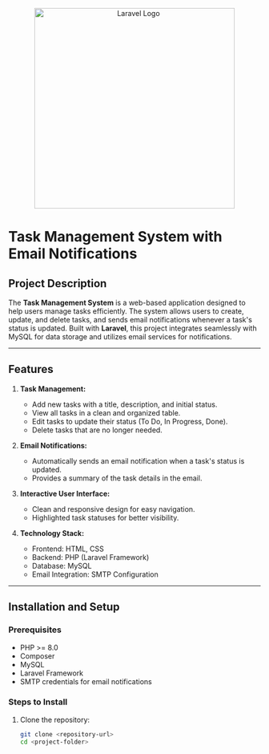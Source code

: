 <p align="center"><a href="https://laravel.com" target="_blank"><img src="https://raw.githubusercontent.com/laravel/art/master/logo-lockup/5%20SVG/2%20CMYK/1%20Full%20Color/laravel-logolockup-cmyk-red.svg" width="400" alt="Laravel Logo"></a></p>

# Task Management System with Email Notifications

## Project Description
The **Task Management System** is a web-based application designed to help users manage tasks efficiently. The system allows users to create, update, and delete tasks, and sends email notifications whenever a task's status is updated. Built with **Laravel**, this project integrates seamlessly with MySQL for data storage and utilizes email services for notifications.

---

## Features
1. **Task Management:**
   - Add new tasks with a title, description, and initial status.
   - View all tasks in a clean and organized table.
   - Edit tasks to update their status (To Do, In Progress, Done).
   - Delete tasks that are no longer needed.

2. **Email Notifications:**
   - Automatically sends an email notification when a task's status is updated.
   - Provides a summary of the task details in the email.

3. **Interactive User Interface:**
   - Clean and responsive design for easy navigation.
   - Highlighted task statuses for better visibility.

4. **Technology Stack:**
   - Frontend: HTML, CSS
   - Backend: PHP (Laravel Framework)
   - Database: MySQL
   - Email Integration: SMTP Configuration

---

## Installation and Setup
### Prerequisites
- PHP >= 8.0
- Composer
- MySQL
- Laravel Framework
- SMTP credentials for email notifications

### Steps to Install
1. Clone the repository:
   ```bash
   git clone <repository-url>
   cd <project-folder>

